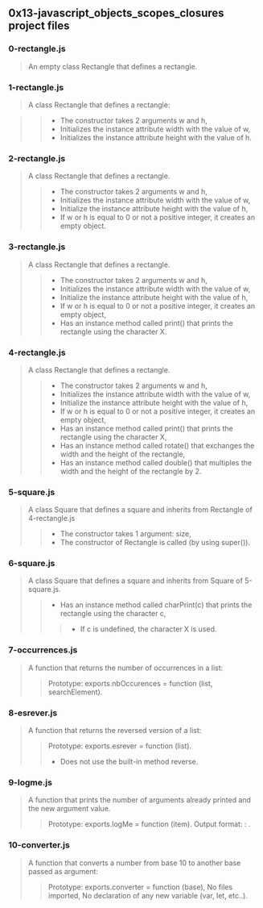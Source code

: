 ## 0x13-javascript_objects_scopes_closures project files
### 0-rectangle.js
> An empty class Rectangle that defines a rectangle.
### 1-rectangle.js
> A class Rectangle that defines a rectangle:

>> - The constructor takes 2 arguments w and h,
>> - Initializes the instance attribute width with the value of w,
>> - Initializes the instance attribute height with the value of h.
### 2-rectangle.js
> A class Rectangle that defines a rectangle.
>> - The constructor takes 2 arguments w and h,
>> - Initializes the instance attribute width with the value of w,
>> - Initialize the instance attribute height with the value of h,
>> - If w or h is equal to 0 or not a positive integer, it creates an empty object.
### 3-rectangle.js
> A class Rectangle that defines a rectangle.
>> - The constructor takes 2 arguments w and h,
>> - Initializes the instance attribute width with the value of w,
>> - Initialize the instance attribute height with the value of h,
>> - If w or h is equal to 0 or not a positive integer, it creates an empty object,
>> - Has an instance method called print() that prints the rectangle using the character X.
### 4-rectangle.js
> A class Rectangle that defines a rectangle.
>> - The constructor takes 2 arguments w and h,
>> - Initializes the instance attribute width with the value of w,
>> - Initialize the instance attribute height with the value of h,
>> - If w or h is equal to 0 or not a positive integer, it creates an empty object,
>> - Has an instance method called print() that prints the rectangle using the character X,
>> - Has an instance method called rotate() that exchanges the width and the height of the rectangle,
>> - Has an instance method called double() that multiples the width and the height of the rectangle by 2.
### 5-square.js
> A class Square that defines a square and inherits from Rectangle of 4-rectangle.js
>> - The constructor takes 1 argument: size,
>> - The constructor of Rectangle is called (by using super()).
### 6-square.js
> A class Square that defines a square and inherits from Square of 5-square.js.
>> - Has an instance method called charPrint(c) that prints the rectangle using the character c,
>>> - If c is undefined, the character X is used.
### 7-occurrences.js
> A function that returns the number of occurrences in a list:
>> Prototype: exports.nbOccurences = function (list, searchElement).
### 8-esrever.js
> A function that returns the reversed version of a list:
>> Prototype: exports.esrever = function (list).
>> - Does not use the built-in method reverse.
### 9-logme.js
> A function that prints the number of arguments already printed and the new argument value.
>> Prototype: exports.logMe = function (item).
>> Output format: <number arguments already printed>: <current argument value>.
### 10-converter.js
> A function that converts a number from base 10 to another base passed as argument:
>> Prototype: exports.converter = function (base),
>> No files imported,
>> No declaration of any new variable (var, let, etc..).